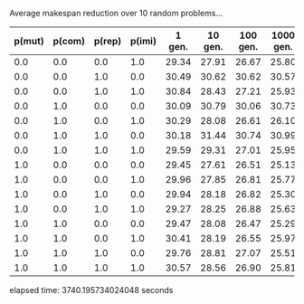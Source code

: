 
Average makespan reduction over 10 random problems...

| p(mut) | p(com) | p(rep) | p(imi) |    1 gen. |   10 gen. |  100 gen. | 1000 gen. |
| ------ | ------ | ------ | ------ | --------- | --------- |---------- | --------- |
|    0.0 |    0.0 |    0.0 |    1.0 |     29.34 |     27.91 |     26.67 |     25.80 |
|    0.0 |    0.0 |    1.0 |    0.0 |     30.49 |     30.62 |     30.62 |     30.57 |
|    0.0 |    0.0 |    1.0 |    1.0 |     30.84 |     28.43 |     27.21 |     25.93 |
|    0.0 |    1.0 |    0.0 |    0.0 |     30.09 |     30.79 |     30.06 |     30.73 |
|    0.0 |    1.0 |    0.0 |    1.0 |     30.29 |     28.08 |     26.61 |     26.10 |
|    0.0 |    1.0 |    1.0 |    0.0 |     30.18 |     31.44 |     30.74 |     30.99 |
|    0.0 |    1.0 |    1.0 |    1.0 |     29.59 |     29.31 |     27.01 |     25.95 |
|    1.0 |    0.0 |    0.0 |    0.0 |     29.45 |     27.61 |     26.51 |     25.13 |
|    1.0 |    0.0 |    0.0 |    1.0 |     29.96 |     27.85 |     26.81 |     25.77 |
|    1.0 |    0.0 |    1.0 |    0.0 |     29.94 |     28.18 |     26.82 |     25.30 |
|    1.0 |    0.0 |    1.0 |    1.0 |     29.27 |     28.25 |     26.88 |     25.63 |
|    1.0 |    1.0 |    0.0 |    0.0 |     29.47 |     28.08 |     26.47 |     25.29 |
|    1.0 |    1.0 |    0.0 |    1.0 |     30.41 |     28.19 |     26.55 |     25.97 |
|    1.0 |    1.0 |    1.0 |    0.0 |     29.76 |     28.81 |     27.07 |     25.51 |
|    1.0 |    1.0 |    1.0 |    1.0 |     30.57 |     28.56 |     26.90 |     25.81 |
elapsed time: 3740.195734024048 seconds
